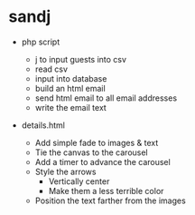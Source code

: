 sandj
=====

- php script
    - j to input guests into csv
    - read csv
    - input into database
    - build an html email
    - send html email to all email addresses
    - write the email text

- details.html
    - Add simple fade to images & text
    - Tie the canvas to the carousel
    - Add a timer to advance the carousel
    - Style the arrows
        - Vertically center
        - Make them a less terrible color
    - Position the text farther from the images
